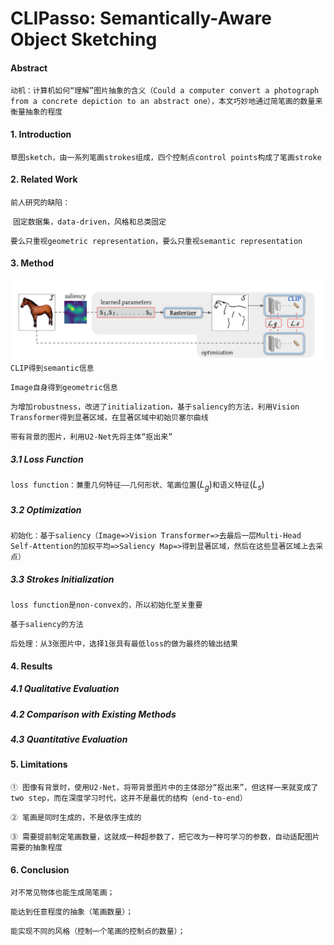 # CLIPasso: Semantically-Aware Object Sketching

#### Abstract

`动机：计算机如何“理解”图片抽象的含义（Could a computer convert a photograph from a concrete depiction to an abstract one），本文巧妙地通过简笔画的数量来衡量抽象的程度`

#### 1. Introduction

`草图sketch，由一系列笔画strokes组成，四个控制点control points构成了笔画stroke`

#### 2. Related Work

`前人研究的缺陷：`

​	`固定数据集，data-driven，风格和总类固定`

​	`要么只重视geometric representation，要么只重视semantic representation`

#### 3. Method

<img src="./model.jpg" style="zoom:50%;" align="left"/>

`CLIP得到semantic信息`

`Image自身得到geometric信息`

`为增加robustness，改进了initialization，基于saliency的方法，利用Vision Transformer得到显著区域，在显著区域中初始贝塞尔曲线`

`带有背景的图片，利用U2-Net先将主体“抠出来”`

##### 	3.1 Loss Function

`loss function：兼重几何特征——几何形状、笔画位置`($L_g$)`和语义特征`($L_s$​)

##### 	3.2 Optimization

`初始化：基于saliency（Image=>Vision Transformer=>去最后一层Multi-Head Self-Attention的加权平均=>Saliency Map=>得到显著区域，然后在这些显著区域上去采点）`

##### 	3.3 Strokes Initialization

`loss function是non-convex的，所以初始化至关重要`

`基于saliency的方法`



`后处理：从3张图片中，选择1张具有最低loss的做为最终的输出结果`

#### 4. Results

##### 	4.1 Qualitative Evaluation

##### 	4.2 Comparison with Existing Methods

##### 	4.3 Quantitative Evaluation

#### 5. Limitations

`① 图像有背景时，使用U2-Net，将带背景图片中的主体部分“抠出来”，但这样一来就变成了two step，而在深度学习时代，这并不是最优的结构（end-to-end）`

`② 笔画是同时生成的，不是依序生成的`

`③ 需要提前制定笔画数量，这就成一种超参数了，把它改为一种可学习的参数，自动适配图片需要的抽象程度`

#### 6. Conclusion

`对不常见物体也能生成简笔画；`

`能达到任意程度的抽象（笔画数量）；`

`能实现不同的风格（控制一个笔画的控制点的数量）；`
